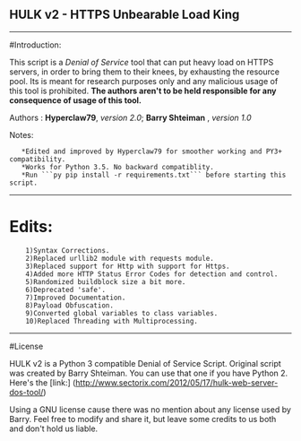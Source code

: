 ## HULK v2 - HTTPS Unbearable Load King
-----------------------------------------------------------------------------------------------
#Introduction:

 This script is a *Denial of Service* tool that can put heavy load on HTTPS servers,
 in order to bring them to their knees, by exhausting the resource pool.
 Its is meant for research purposes only and any malicious usage of this tool is prohibited.
 **The authors aren't to be held responsible for any consequence of usage of this tool.**

 Authors : **Hyperclaw79**, *version 2.0*; **Barry Shteiman** , *version 1.0*

 Notes: 
 
       *Edited and improved by Hyperclaw79 for smoother working and PY3+ compatibility.
       *Works for Python 3.5. No backward compatiblity.
       *Run ```py pip install -r requirements.txt``` before starting this script.

-----------------------------------------------------------------------------------------------

# Edits: 
        1)Syntax Corrections.
        2)Replaced urllib2 module with requests module.
        3)Replaced support for Http with support for Https.
        4)Added more HTTP Status Error Codes for detection and control.
        5)Randomized buildblock size a bit more.
        6)Deprecated 'safe'.
        7)Improved Documentation.
        8)Payload Obfuscation.
        9)Converted global variables to class variables.
        10)Replaced Threading with Multiprocessing.

-------------------------------------------------------------------------------------------------
#License

HULK v2 is a Python 3 compatible Denial of Service Script. Original script was created by Barry Shteiman. You can use that one if you have Python 2. Here's the [link:] (http://www.sectorix.com/2012/05/17/hulk-web-server-dos-tool/) 

Using a GNU license cause there was no mention about any license used by Barry. Feel free to modify and share it, but leave some credits to us both and don't hold us liable.
